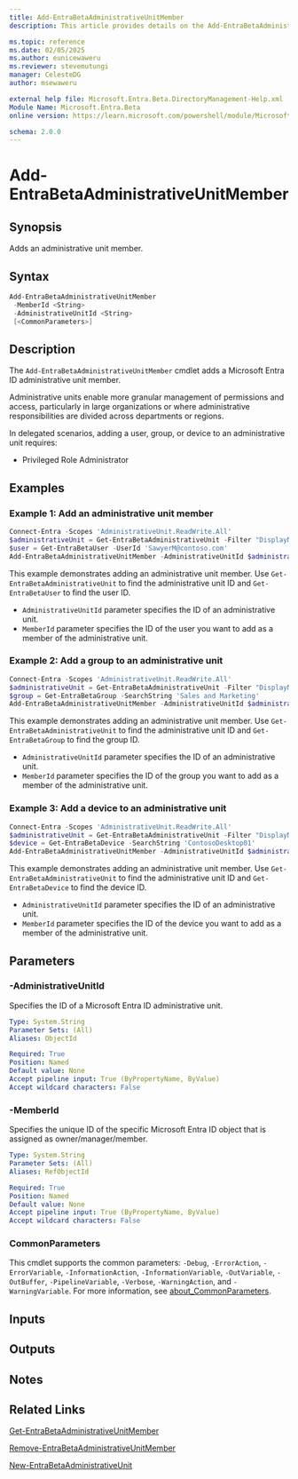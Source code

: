 ```yaml
---
title: Add-EntraBetaAdministrativeUnitMember
description: This article provides details on the Add-EntraBetaAdministrativeUnitMember command.

ms.topic: reference
ms.date: 02/05/2025
ms.author: eunicewaweru
ms.reviewer: stevemutungi
manager: CelesteDG
author: msewaweru

external help file: Microsoft.Entra.Beta.DirectoryManagement-Help.xml
Module Name: Microsoft.Entra.Beta
online version: https://learn.microsoft.com/powershell/module/Microsoft.Entra.Beta/Add-EntraBetaAdministrativeUnitMember

schema: 2.0.0
---
```


# Add-EntraBetaAdministrativeUnitMember

## Synopsis

Adds an administrative unit member.

## Syntax

```powershell
Add-EntraBetaAdministrativeUnitMember
 -MemberId <String>
 -AdministrativeUnitId <String>
 [<CommonParameters>]
```

## Description

The `Add-EntraBetaAdministrativeUnitMember` cmdlet adds a Microsoft Entra ID administrative unit member.

Administrative units enable more granular management of permissions and access, particularly in large organizations or where administrative responsibilities are divided across departments or regions.

In delegated scenarios, adding a user, group, or device to an administrative unit requires:

- Privileged Role Administrator

## Examples

### Example 1: Add an administrative unit member

```powershell
Connect-Entra -Scopes 'AdministrativeUnit.ReadWrite.All'
$administrativeUnit = Get-EntraBetaAdministrativeUnit -Filter "DisplayName eq '<administrativeunit-display-name>'"
$user = Get-EntraBetaUser -UserId 'SawyerM@contoso.com'
Add-EntraBetaAdministrativeUnitMember -AdministrativeUnitId $administrativeUnit.Id -MemberId $user.Id
```

This example demonstrates adding an administrative unit member. Use `Get-EntraBetaAdministrativeUnit` to find the administrative unit ID and `Get-EntraBetaUser` to find the user ID.

- `AdministrativeUnitId` parameter specifies the ID of an administrative unit.
- `MemberId` parameter specifies the ID of the user you want to add as a member of the administrative unit.

### Example 2: Add a group to an administrative unit

```powershell
Connect-Entra -Scopes 'AdministrativeUnit.ReadWrite.All'
$administrativeUnit = Get-EntraBetaAdministrativeUnit -Filter "DisplayName eq '<administrativeunit-display-name>'"
$group = Get-EntraBetaGroup -SearchString 'Sales and Marketing'
Add-EntraBetaAdministrativeUnitMember -AdministrativeUnitId $administrativeUnit.Id -MemberId $group.Id
```

This example demonstrates adding an administrative unit member. Use `Get-EntraBetaAdministrativeUnit` to find the administrative unit ID and `Get-EntraBetaGroup` to find the group ID.

- `AdministrativeUnitId` parameter specifies the ID of an administrative unit.
- `MemberId` parameter specifies the ID of the group you want to add as a member of the administrative unit.

### Example 3: Add a device to an administrative unit

```powershell
Connect-Entra -Scopes 'AdministrativeUnit.ReadWrite.All'
$administrativeUnit = Get-EntraBetaAdministrativeUnit -Filter "DisplayName eq '<administrativeunit-display-name>'"
$device = Get-EntraBetaDevice -SearchString 'ContosoDesktop01'
Add-EntraBetaAdministrativeUnitMember -AdministrativeUnitId $administrativeUnit.Id -MemberId $device.Id
```

This example demonstrates adding an administrative unit member. Use `Get-EntraBetaAdministrativeUnit` to find the administrative unit ID and `Get-EntraBetaDevice` to find the device ID.

- `AdministrativeUnitId` parameter specifies the ID of an administrative unit.
- `MemberId` parameter specifies the ID of the device you want to add as a member of the administrative unit.

## Parameters

### -AdministrativeUnitId

Specifies the ID of a Microsoft Entra ID administrative unit.

```yaml
Type: System.String
Parameter Sets: (All)
Aliases: ObjectId

Required: True
Position: Named
Default value: None
Accept pipeline input: True (ByPropertyName, ByValue)
Accept wildcard characters: False
```

### -MemberId

Specifies the unique ID of the specific Microsoft Entra ID object that is assigned as owner/manager/member.

```yaml
Type: System.String
Parameter Sets: (All)
Aliases: RefObjectId

Required: True
Position: Named
Default value: None
Accept pipeline input: True (ByPropertyName, ByValue)
Accept wildcard characters: False
```

### CommonParameters

This cmdlet supports the common parameters: `-Debug`, `-ErrorAction`, `-ErrorVariable`, `-InformationAction`, `-InformationVariable`, `-OutVariable`, `-OutBuffer`, `-PipelineVariable`, `-Verbose`, `-WarningAction`, and `-WarningVariable`. For more information, see [about_CommonParameters](https://go.microsoft.com/fwlink/?LinkID=113216).

## Inputs

## Outputs

## Notes

## Related Links

[Get-EntraBetaAdministrativeUnitMember](Get-EntraBetaAdministrativeUnitMember.md)

[Remove-EntraBetaAdministrativeUnitMember](Remove-EntraBetaAdministrativeUnitMember.md)

[New-EntraBetaAdministrativeUnit](New-EntraBetaAdministrativeUnit.md)
